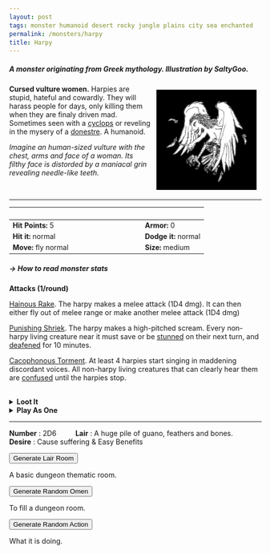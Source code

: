 ```yaml
---
layout: post
tags: monster humanoid desert rocky jungle plains city sea enchanted
permalink: /monsters/harpy
title: Harpy
---
```



##### A monster originating from Greek mythology. Illustration by SaltyGoo.

<img align="right" width=200px  src="/images/0023_Harpy.png"  style="border:0px solid black;padding:10px">

**Cursed vulture women.** Harpies are stupid, hateful and cowardly. They will harass people for days, only killing them when they are finaly driven mad. Sometimes seen with a [cyclops](/monsters/cyclops) or reveling in the mysery of a [donestre](/monsters/donestre). A humanoid.

_Imagine an human-sized vulture with the chest, arms and face of a woman. Its filthy face is distorded by a maniacal grin revealing needle-like teeth._

<br>

---

|  <span style="display: inline-block; width:250px"></span>  |  |
| -------- | --------|
| **Hit Points:** 5 | **Armor:** 0 |
| **Hit it:** normal  | **Dodge it:** normal  |
| **Move:** fly normal     |  **Size:** medium | 

##### <span class="tooltip" data-tooltip="Armor = damage reduction · · · Easy/Normal/Hard = roll above 10/15/20 to beat">→ How to read monster stats</span>

**Attacks (1/round)**

<ins>Hainous Rake</ins>. The harpy makes a melee attack (1D4 dmg). It can then either fly out of melee range or make another melee attack (1D4 dmg)

<ins>Punishing Shriek</ins>. The harpy makes a high-pitched scream. Every non-harpy living creature near it must save or be [stunned](/2020/11/10/extra-rules/) on their next turn, and [deafened](/2020/11/10/extra-rules/) for 10 minutes.

<ins>Cacophonous Torment</ins>. At least 4 harpies start singing in maddening discordant voices. All non-harpy living creatures that can clearly hear them are [confused](/2020/11/10/extra-rules/) until the harpies stop.

<br>

<details markdown="1">
<summary style="font-weight: bold;">Loot It</summary>
Most harpies have no desire for material possessions besides trinkets from their victims. If you brave the filfth to loot one, roll a D6, you find:

1. Nothing
2. Nothing
3. Nothing. You catch [Harpy Herpes](/2024/01/01/harpy-herpes/).
4. Couple of copper coins or trinkets not worth more than a mundane object!
5. Dented-to-shit piece of armour. Could be repaired.
6. A [potion](https://goblinpunch.blogspot.com/2016/05/the-perfect-potion-list.html) contaminated with [Harpy Herpes](/2024/01/01/harpy-herpes/)
   
</details>

<details markdown="1">
<summary style="font-weight: bold;">Play As One</summary>
The [Harpy character class](/class/specialist/harpy).
</details>

---

**Number** : 2D6 <span style="display: inline-block; width:30px"></span>
**Lair** : A huge pile of guano, feathers and bones. <span style="display: inline-block; width:30px"></span> <br>
**Desire** : Cause suffering & Easy Benefits

<button id="room-btn">Generate Lair Room</button>
<p id="RoomResult">A basic dungeon thematic room.</p>

<button id="generate-btn">Generate Random Omen</button>
<p id="RoamResult">To fill a dungeon room.</p>

<button onclick="generateMood()">Generate Random Action</button>
<p id="MoodResult">What it is doing.</p>
<script src="/scripts/generateMood.js"></script>

<br>

 <script src="https://code.jquery.com/jquery-3.6.0.min.js"></script>
<script>
      $(document).ready(function() {
        function generateResult(buttonId, resultId, columnRangeStart, columnRangeEnd) {
          $(buttonId).click(function() {
            var searchValue = "0023"; // Change this to the actual value you need

            $.get("/CSV/Monster - Index.csv", function(data) {
              var rows = data.split("\n").slice(1);
              var matchingRows = rows.filter(function(row) {
                var columns = row.split(",");
                return columns[0] === searchValue;
              });

              var selectedRow = matchingRows[Math.floor(Math.random() * matchingRows.length)];
              var selectedCell = selectedRow.split(",")[Math.floor(Math.random() * (columnRangeEnd - columnRangeStart + 1)) + columnRangeStart];

              $(resultId).html(selectedCell); // Use .html() to insert HTML content
            });
          });
        }

        generateResult("#room-btn", "#RoomResult", 38, 43);
        generateResult("#generate-btn", "#RoamResult", 3, 8);
      });
    </script>
 
